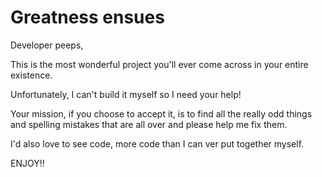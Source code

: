# Greatness ensues

Developer peeps,

This is the most wonderful project you'll ever come across in your entire existence.

Unfortunately, I can't build it myself so I need your help!

Your mission, if you choose to accept it, is to find all the really odd things and spelling mistakes that are all over and please help me fix them.

I'd also love to see code, more code than I can ver put together myself.
 
ENJOY!!
